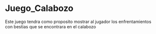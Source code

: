 # Juego_Calabozo
Este juego tendra como proposito mostrar al jugador los enfrentamientos con bestias que se encontrara en el calabozo
